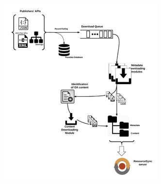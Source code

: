 ![publisher architecture diagram](Publisher%20harvesting%20architecture.png "Publishers' harvesting architecture")
